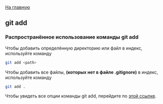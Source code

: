 [На главную](./readme.md)

## git add

### Распространённое использование команды git add

Чтобы добавить определённую директорию или файл в индекс, используйте команду 

```bash
git add <path>
```

Чтобы добавить все файлы, **(которых нет в файле .gitignore)** в индекс, используйте команду 

```bash
git add .
```

Чтобы увидеть все опции команды git add, перейдите по [этой ссылке](https://git-scm.com/docs/git-add).